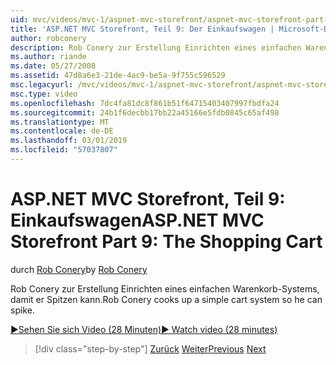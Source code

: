 ```yaml
---
uid: mvc/videos/mvc-1/aspnet-mvc-storefront/aspnet-mvc-storefront-part-9-the-shopping-cart
title: 'ASP.NET MVC Storefront, Teil 9: Der Einkaufswagen | Microsoft-Dokumentation'
author: robconery
description: Rob Conery zur Erstellung Einrichten eines einfachen Warenkorb-Systems, damit er Spitzen kann.
ms.author: riande
ms.date: 05/27/2008
ms.assetid: 47d8a6e3-21de-4ac9-be5a-9f755c596529
msc.legacyurl: /mvc/videos/mvc-1/aspnet-mvc-storefront/aspnet-mvc-storefront-part-9-the-shopping-cart
msc.type: video
ms.openlocfilehash: 7dc4fa81dc8f861b51f64715403407997fbdfa24
ms.sourcegitcommit: 24b1f6decbb17bb22a45166e5fdb0845c65af498
ms.translationtype: MT
ms.contentlocale: de-DE
ms.lasthandoff: 03/01/2019
ms.locfileid: "57037807"
---
```

<a name="aspnet-mvc-storefront-part-9-the-shopping-cart"></a><span data-ttu-id="dd58d-103">ASP.NET MVC Storefront, Teil 9: Einkaufswagen</span><span class="sxs-lookup"><span data-stu-id="dd58d-103">ASP.NET MVC Storefront Part 9: The Shopping Cart</span></span>
====================
<span data-ttu-id="dd58d-104">durch [Rob Conery](https://github.com/robconery)</span><span class="sxs-lookup"><span data-stu-id="dd58d-104">by [Rob Conery](https://github.com/robconery)</span></span>

<span data-ttu-id="dd58d-105">Rob Conery zur Erstellung Einrichten eines einfachen Warenkorb-Systems, damit er Spitzen kann.</span><span class="sxs-lookup"><span data-stu-id="dd58d-105">Rob Conery cooks up a simple cart system so he can spike.</span></span>

[<span data-ttu-id="dd58d-106">&#9654;Sehen Sie sich Video (28 Minuten)</span><span class="sxs-lookup"><span data-stu-id="dd58d-106">&#9654; Watch video (28 minutes)</span></span>](https://channel9.msdn.com/Blogs/ASP-NET-Site-Videos/aspnet-mvc-storefront-part-9-the-shopping-cart)

> [!div class="step-by-step"]
> <span data-ttu-id="dd58d-107">[Zurück](aspnet-mvc-storefront-part-8-testing-controllers-iteration-1-complete.md)
> [Weiter](aspnet-mvc-storefront-part-10-shopping-cart-refactor-and-authorization.md)</span><span class="sxs-lookup"><span data-stu-id="dd58d-107">[Previous](aspnet-mvc-storefront-part-8-testing-controllers-iteration-1-complete.md)
[Next](aspnet-mvc-storefront-part-10-shopping-cart-refactor-and-authorization.md)</span></span>
